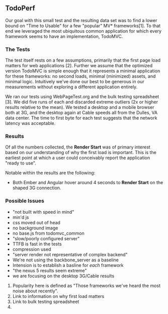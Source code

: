 ## TodoPerf

Our goal with this small test and the resulting data set was to find a lower bound on "Time to Usable" for a few "popular" MV* frameworks[1]. To that end we leveraged the most ubiquitous common application for which every framework seems to have an implementation, TodoMVC.

### The Tests

The test itself rests on a few assumptions, primarily that the first page load matters for web applications [2]. Further we assume that the optimized version TodoMVC is simple enough that it represents a minimal application for these frameworks: no second loads, minimal (minimized) assets, and minimal logic. Intuitively we've done our best to be generous in our measurements without exploring a different application entirely.

We ran our tests using WebPageTest.org and the bulk testing spreadsheet [3]. We did five runs of each and discarded extreme outliers (2x or higher results relative to the mean). We tested a desktop and a mobile browser both at 3G, and the desktop again at Cable speeds all from the Dulles, VA data center. The time to first byte for each test suggests that the network latency was acceptable.

### Results

Of all the numbers collected, the **Render Start** was of primary interest based on our understanding of why the first load is important. This is the earliest point at which a user could conceivably report the application "ready to use".

Notable within the results are the following:

* Both Ember and Angular hover around 4 seconds to **Render Start** on the shaped 3G connection.

### Possible Issues
- "not built with speed in mind"
 - min'd js
 - css moved out of head
 - no background image
 - no base.js from todomvc_common
- "slow/poorly configured server"
 - TTFB is fast in the tests
 - compression used
- "server render not representative of complex backend"
 - We're not using the backbone_server as a baseline
 - Intension is to establish a basline for *each* framework
- "the nexus 5 results seem extreme"
 - we are focusing on the desktop 3G/Cable results

1. Popularity here is defined as "Those frameworks we've heard the most noise about recently".
2. Link to information on why first load matters
3. Link to bulk testing spreadsheet
4.
